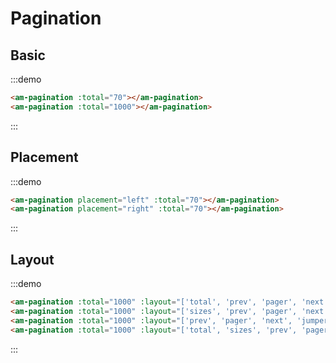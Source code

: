 # Pagination

## Basic

:::demo
```html
<am-pagination :total="70"></am-pagination>
<am-pagination :total="1000"></am-pagination>
```
:::

## Placement

:::demo
```html
<am-pagination placement="left" :total="70"></am-pagination>
<am-pagination placement="right" :total="70"></am-pagination>
```
:::

## Layout

:::demo
```html
<am-pagination :total="1000" :layout="['total', 'prev', 'pager', 'next']"></am-pagination>
<am-pagination :total="1000" :layout="['sizes', 'prev', 'pager', 'next']"></am-pagination>
<am-pagination :total="1000" :layout="['prev', 'pager', 'next', 'jumper']"></am-pagination>
<am-pagination :total="1000" :layout="['total', 'sizes', 'prev', 'pager', 'next', 'jumper']"></am-pagination>
```
:::
</template>

<script>
import PageMixin from '@/mixins/page'

export default {
  mixins: [
    PageMixin,
  ],
}
</script>
